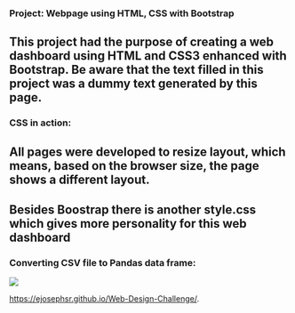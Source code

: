 ### Project: Webpage using HTML, CSS with Bootstrap
## This project had the purpose of creating a web dashboard using HTML and CSS3 enhanced with Bootstrap. Be aware that the text filled in this project was a dummy text generated by this page.

### CSS in action:
## All pages were developed to resize layout, which means, based on the browser size, the page shows a different layout.
## Besides Boostrap there is another style.css which gives more personality for this web dashboard

### Converting CSV file to Pandas data frame:

![](images/notebook.png)


  https://ejosephsr.github.io/Web-Design-Challenge/.
